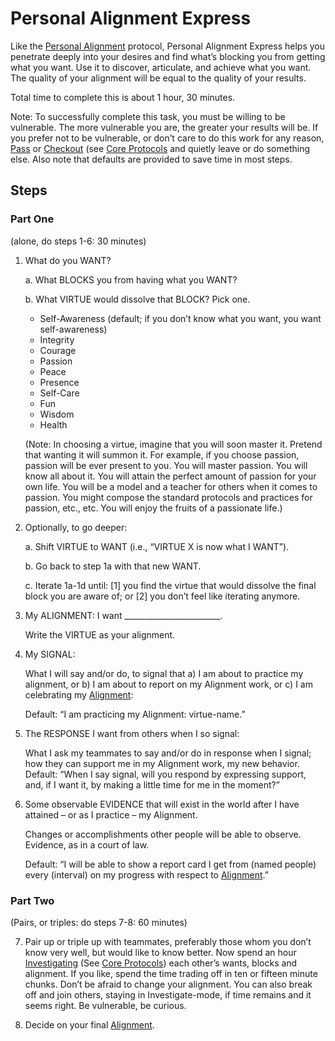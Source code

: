 # Personal Alignment Express

Like the [Personal Alignment](../protocols/personalalignment.md) protocol, Personal Alignment Express helps you penetrate deeply into your desires and find what’s blocking you from getting what you want. Use it to discover, articulate, and achieve what you want. The quality of your alignment will be equal to the quality of your results.

Total time to complete this is about 1 hour, 30 minutes.

Note: To successfully complete this task, you must be willing to be vulnerable. The more vulnerable you are, the greater your results will be. If you prefer not to be vulnerable, or don’t care to do this work for any reason, [Pass](../protocols/pass.md) or [Checkout](../protocols/checkout.md) (see [Core Protocols](../README.md) and quietly leave or do something else. Also note that defaults are provided to save time in most steps.

## Steps
### Part One
(alone, do steps 1-6: 30 minutes)
1. What do you WANT?

    a. What BLOCKS you from having what you WANT?
    
    b. What VIRTUE would dissolve that BLOCK? Pick one.
    * Self-Awareness (default; if you don’t know what you want, you want self-awareness)
    * Integrity
    * Courage
    * Passion
    * Peace
    * Presence
    * Self-Care
    * Fun
    * Wisdom
    * Health  
        
    (Note: In choosing a virtue, imagine that you will soon master it. Pretend that wanting it will summon it. For example, if you choose passion, passion will be ever present to you. You will master passion. You will know all about it. You will attain the perfect amount of passion for your own life. You will be a model and a teacher for others when it comes to passion. You might compose the standard protocols and practices for passion, etc., etc. You will enjoy the fruits of a passionate life.)

2. Optionally, to go deeper:

    a. Shift VIRTUE to WANT (i.e., “VIRTUE X is now what I WANT”).
    
    b. Go back to step 1a with that new WANT.
    
    c. Iterate 1a-1d until: \[1\] you find the virtue that would dissolve the final block you are aware of; or \[2\] you don’t feel like iterating anymore.

3. My ALIGNMENT: I want ________________________.

    Write the VIRTUE as your alignment.

4. My SIGNAL:

    What I will say and/or do, to signal that a) I am about to practice my alignment, or b) I am about to report on my Alignment work, or c) I am celebrating my [Alignment](../protocols/personalalignment.md):

    Default: “I am practicing my Alignment: virtue-name.”

5. The RESPONSE I want from others when I so signal:

    What I ask my teammates to say and/or do in response when I signal; how they can support me in my Alignment work, my new behavior. 
    Default: “When I say signal, will you respond by expressing support, and, if I want it, by making a little time for me in the moment?”

6. Some observable EVIDENCE that will exist in the world after I have attained – or as I practice – my Alignment.

    Changes or accomplishments other people will be able to observe. Evidence, as in a court of law.

    Default: “I will be able to show a report card I get from (named people) every (interval) on my progress with respect to [Alignment](../protocols/personalalignment.md).”

### Part Two
(Pairs, or triples: do steps 7-8: 60 minutes)

7. Pair up or triple up with teammates, preferably those whom you don’t know very well, but would like to know better. Now spend an hour [Investigating](../protocols/investigate.md) (See [Core Protocols](../README.md)) each other’s wants, blocks and alignment. If you like, spend the time trading off in ten or fifteen minute chunks. Don’t be afraid to change your alignment. You can also break off and join others, staying in Investigate-mode, if time remains and it seems right. Be vulnerable, be curious.

8. Decide on your final [Alignment](../protocols/personalalignment.md).